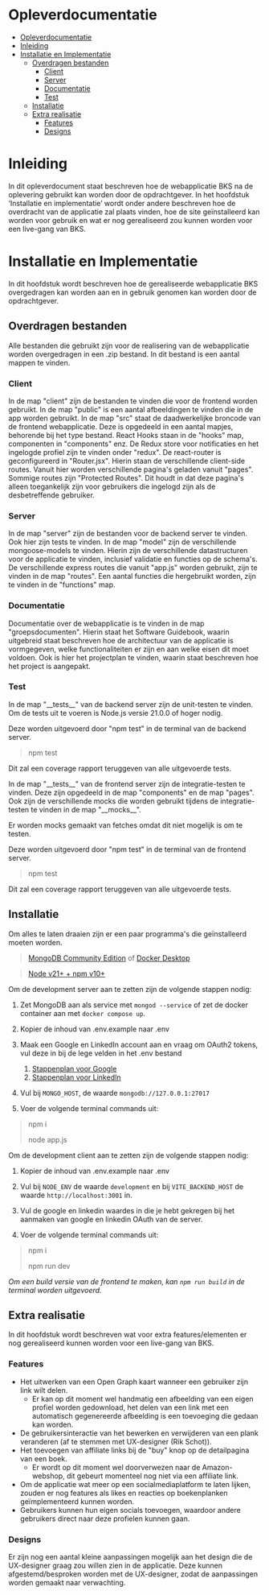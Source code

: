 # Opleverdocumentatie

- [Opleverdocumentatie](#opleverdocumentatie)
- [Inleiding](#inleiding)
- [Installatie en Implementatie](#installatie-en-implementatie)
  - [Overdragen bestanden](#overdragen-bestanden)
    - [Client](#client)
    - [Server](#server)
    - [Documentatie](#documentatie)
    - [Test](#test)
  - [Installatie](#installatie)
  - [Extra realisatie](#extra-realisatie)
    - [Features](#features)
    - [Designs](#designs)

# Inleiding

In dit opleverdocument staat beschreven hoe de webapplicatie BKS na de oplevering gebruikt kan worden door de opdrachtgever. In het hoofdstuk ‘Installatie en implementatie’ wordt onder andere beschreven hoe de overdracht van de applicatie zal plaats vinden, hoe de site geïnstalleerd kan worden voor gebruik en wat er nog gerealiseerd zou kunnen worden voor een live-gang van BKS. 

# Installatie en Implementatie

In dit hoofdstuk wordt beschreven hoe de gerealiseerde webapplicatie BKS overgedragen kan worden aan en in gebruik genomen kan worden door de opdrachtgever.

## Overdragen bestanden

Alle bestanden die gebruikt zijn voor de realisering van de webapplicatie worden overgedragen in een .zip bestand. In dit bestand is een aantal mappen te vinden.

### Client 

In de map "client" zijn de bestanden te vinden die voor de frontend worden gebruikt.
In de map "public" is een aantal afbeeldingen te vinden die in de app worden gebruikt. 
In de map "src" staat de daadwerkelijke broncode van de frontend webapplicatie. Deze is opgedeeld in een aantal mapjes, behorende bij het type bestand. React Hooks staan in de "hooks" map, componenten in "components" enz.
De Redux store voor notificaties en het ingelogde profiel zijn te vinden onder "redux".
De react-router is geconfigureerd in "Router.jsx". Hierin staan de verschillende client-side routes. Vanuit hier worden verschillende pagina's geladen vanuit "pages". Sommige routes zijn "Protected Routes". Dit houdt in dat deze pagina's alleen toegankelijk zijn voor gebruikers die ingelogd zijn als de desbetreffende gebruiker.

### Server

In de map "server" zijn de bestanden voor de backend server te vinden. Ook hier zijn tests te vinden.
In de map "model" zijn de verschillende mongoose-models te vinden. Hierin zijn de verschillende datastructuren voor de applicatie te vinden, inclusief validatie en functies op de schema's. 
De verschillende express routes die vanuit "app.js" worden gebruikt, zijn te vinden in de map "routes". 
Een aantal functies die hergebruikt worden, zijn te vinden in de "functions" map.

### Documentatie

Documentatie over de webapplicatie is te vinden in de map "groepsdocumenten". Hierin staat het Software Guidebook, waarin uitgebreid staat beschreven hoe de architectuur van de applicatie is vormgegeven, welke functionaliteiten er zijn en aan welke eisen dit moet voldoen.
Ook is hier het projectplan te vinden, waarin staat beschreven hoe het project is aangepakt.



### Test

In de map "\_\_tests\_\_" van de backend server zijn de unit-testen te vinden.
Om de tests uit te voeren is Node.js versie 21.0.0 of hoger nodig.

Deze worden uitgevoerd door "npm test" in de terminal van de backend server.

> npm test

Dit zal een coverage rapport teruggeven van alle uitgevoerde tests.

In de map "\_\_tests\_\_" van de frontend server zijn de integratie-testen te vinden. Deze zijn opgedeeld in de map "components" en de map "pages".
Ook zijn de verschillende mocks die worden gebruikt tijdens de integratie-testen te vinden in de map "\_\_mocks\_\_".

Er worden mocks gemaakt van fetches omdat dit niet mogelijk is om te testen.

Deze worden uitgevoerd door "npm test" in de terminal van de frontend server.

> npm test

Dit zal een coverage rapport teruggeven van alle uitgevoerde tests.


## Installatie

Om alles te laten draaien zijn er een paar programma's die geïnstalleerd moeten worden.

> [MongoDB Community Edition](https://www.mongodb.com/try/download/community)
of
> [Docker Desktop](https://www.docker.com/products/docker-desktop/)

> [Node v21+ + npm v10+](https://nodejs.org/en)

Om de development server aan te zetten zijn de volgende stappen nodig:

1. Zet MongoDB aan als service met `mongod --service` of zet de docker container aan met `docker compose up`.

2. Kopier de inhoud van .env.example naar .env

3. Maak een Google en LinkedIn account aan en vraag om OAuth2 tokens, vul deze in bij de lege velden in het .env bestand
   1.  [Stappenplan voor Google](https://blog.rebex.net/howto-register-gmail-oauth)
   2.  [Stappenplan voor LinkedIn](https://www.linkedin.com/pulse/how-get-signin-linkedin-work-taric-andrade/)

4. Vul bij `MONGO_HOST`, de waarde `mongodb://127.0.0.1:27017`

5. Voer de volgende terminal commands uit:
> npm i
> 
> node app.js

Om de development client aan te zetten zijn de volgende stappen nodig:

1. Kopier de inhoud van .env.example naar .env

2. Vul bij `NODE_ENV` de waarde `development` en bij `VITE_BACKEND_HOST` de waarde `http://localhost:3001` in.

3. Vul de google en linkedin waardes in die je hebt gekregen bij het aanmaken van google en linkedin OAuth van de server.

4. Voer de volgende terminal commands uit:
> npm i
> 
> npm run dev

_Om een build versie van de frontend te maken, kan `npm run build` in de terminal worden uitgevoerd._


## Extra realisatie

In dit hoofdstuk wordt beschreven wat voor extra features/elementen er nog gerealiseerd kunnen worden voor een live-gang van BKS.

### Features

- Het uitwerken van een Open Graph kaart wanneer een gebruiker zijn link wilt delen.
  - Er kan op dit moment wel handmatig een afbeelding van een eigen profiel worden gedownload, het delen van een link met een automatisch gegenereerde afbeelding is een toevoeging die gedaan kan worden.
- De gebruikersinteractie van het bewerken en verwijderen van een plank veranderen (af te stemmen met UX-designer (Rik Schot)).
- Het toevoegen van affiliate links bij de "buy" knop op de detailpagina van een boek.
  - Er wordt op dit moment wel doorverwezen naar de Amazon-webshop, dit gebeurt momenteel nog niet via een affiliate link.
- Om de applicatie wat meer op een socialmediaplatform te laten lijken, zouden er nog features als likes en reacties op boekenplanken geïmplementeerd kunnen worden.
- Gebruikers kunnen hun eigen socials toevoegen, waardoor andere gebruikers direct naar deze profielen kunnen gaan.

### Designs

Er zijn nog een aantal kleine aanpassingen mogelijk aan het design die de UX-designer graag zou willen zien in de applicatie. Deze kunnen afgestemd/besproken worden met de UX-designer, zodat de aanpassingen worden gemaakt naar verwachting.
